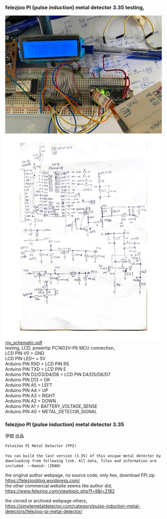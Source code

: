 ### felezjoo PI (pulse induction) metal detector 3.35 testing, 
![my_testing.jpg](my_testing.jpg)  
![my_schematic.jpg](my_schematic.jpg)  
[my_schematic.pdf](my_schematic.pdf)  
testing, LCD, powertip PC1602V-P6 MCU connection,  
LCD PIN V0 = GND  
LCD PIN LED+ = 5V  
Arduino PIN RXD = LCD PIN RS  
Arduino PIN TXD = LCD PIN E  
Arduino PIN D2/D3/D4/D8 = LCD PIN D4/D5/D6/D7  
Arduino PIN D13 = OK  
Arduino PIN A5 = LEFT  
Arduino PIN A4 = UP  
Arduino PIN A3 = RIGHT  
Arduino PIN A2 = DOWN  
Arduino PIN A1 = BATTERY_VOLTAGE_SENSE  
Arduino PIN A0 = METAL_DETECOR_SIGNAL  


### felezjoo PI (pulse induction) metal detector 3.35
伊朗 出品


```
FelezJoo PI Metal Detector (FPI)

You can build the last version (3.35) of this unique metal detector by downloading from following link. All data, files and information are included. —-Hamid— (IRAN)
```
the original author webpage, no source code, only hex, download FPI.zip  
https://felezjooblog.wordpress.com/  
the other commercial website seems like author did,  
https://www.felezjoo.com/viewtopic.php?f=8&t=2182  


the cloned or archived webpage others,  
https://simplemetaldetector.com/category/pulse-induction-metal-detectors/felezjoo-pi-metal-detector/  
